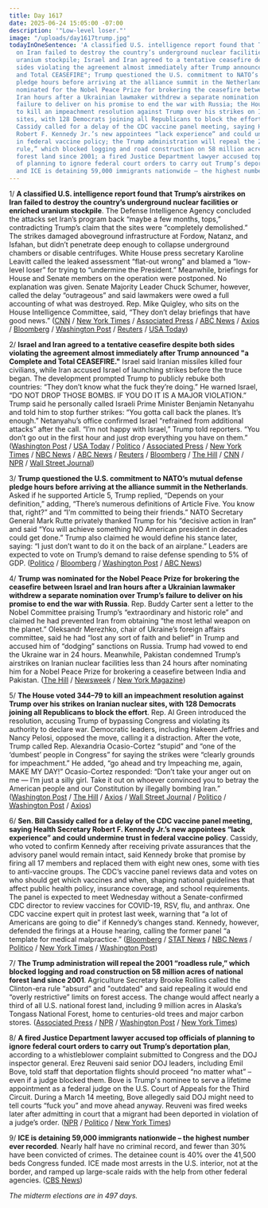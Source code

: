 ```yaml
---
title: Day 1617
date: 2025-06-24 15:05:00 -07:00
description: '"Low-level loser."'
image: "/uploads/day1617trump.jpg"
todayInOneSentence: 'A classified U.S. intelligence report found that Trump’s airstrikes
  on Iran failed to destroy the country’s underground nuclear facilities or enriched
  uranium stockpile; Israel and Iran agreed to a tentative ceasefire despite both
  sides violating the agreement almost immediately after Trump announced "a Complete
  and Total CEASEFIRE"; Trump questioned the U.S. commitment to NATO’s mutual defense
  pledge hours before arriving at the alliance summit in the Netherlands; Trump was
  nominated for the Nobel Peace Prize for brokering the ceasefire between Israel and
  Iran hours after a Ukrainian lawmaker withdrew a separate nomination over Trump’s
  failure to deliver on his promise to end the war with Russia; the House voted 344–79
  to kill an impeachment resolution against Trump over his strikes on Iranian nuclear
  sites, with 128 Democrats joining all Republicans to block the effort; Sen. Bill
  Cassidy called for a delay of the CDC vaccine panel meeting, saying Health Secretary
  Robert F. Kennedy Jr.’s new appointees “lack experience” and could undermine trust
  in federal vaccine policy; the Trump administration will repeal the 2001 “roadless
  rule,” which blocked logging and road construction on 58 million acres of national
  forest land since 2001; a fired Justice Department lawyer accused top officials
  of planning to ignore federal court orders to carry out Trump’s deportation plan;
  and ICE is detaining 59,000 immigrants nationwide – the highest number ever recorded. '
---
```



1/ **A classified U.S. intelligence report found that Trump’s airstrikes on Iran failed to destroy the country’s underground nuclear facilities or enriched uranium stockpile**. The Defense Intelligence Agency concluded the attacks set Iran’s program back “maybe a few months, tops,” contradicting Trump’s claim that the sites were “completely demolished.” The strikes damaged aboveground infrastructure at Fordow, Natanz, and Isfahan, but didn’t penetrate deep enough to collapse underground chambers or disable centrifuges. White House press secretary Karoline Leavitt called the leaked assessment “flat-out wrong” and blamed a “low-level loser” for trying to “undermine the President.” Meanwhile, briefings for House and Senate members on the operation were postponed. No explanation was given. Senate Majority Leader Chuck Schumer, however, called the delay “outrageous” and said lawmakers were owed a full accounting of what was destroyed. Rep. Mike Quigley, who sits on the House Intelligence Committee, said, “They don’t delay briefings that have good news.” ([CNN](https://www.cnn.com/2025/06/24/politics/intel-assessment-us-strikes-iran-nuclear-sites) / [New York Times](https://www.nytimes.com/2025/06/24/us/politics/iran-nuclear-sites.html) / [Associated Press](https://apnews.com/article/iran-nuclear-program-military-strikes-trump-f0fc085a2605e7da3e2f47ff9ac0e01d) / [ABC News](https://abcnews.go.com/Politics/early-us-intel-assessment-finds-us-strikes-set/story?id=123169267) / [Axios](https://www.axios.com/2025/06/24/house-senate-briefings-iran-israel-middle-east) / [Bloomberg](https://www.bloomberg.com/news/articles/2025-06-24/congressional-iran-briefings-postponed-amid-ceasefire-agreement) / [Washington Post](https://www.washingtonpost.com/national-security/2025/06/24/us-iran-bomb-assessment-nuclear-sites-not-destroyed/) / [Reuters](https://www.reuters.com/world/middle-east/trump-announces-israel-iran-ceasefire-2025-06-23/) / [USA Today](https://www.usatoday.com/story/news/world/2025/06/24/us-strikes-iran-nuclear-program-back-months/84340477007/))

2/ **Israel and Iran agreed to a tentative ceasefire despite both sides violating the agreement almost immediately after Trump announced "a Complete and Total CEASEFIRE."** Israel said Iranian missiles killed four civilians, while Iran accused Israel of launching strikes before the truce began. The development prompted Trump to publicly rebuke both countries: “They don’t know what the fuck they’re doing.” He warned Israel, “DO NOT DROP THOSE BOMBS. IF YOU DO IT IS A MAJOR VIOLATION.” Trump said he personally called Israeli Prime Minister Benjamin Netanyahu and told him to stop further strikes: “You gotta call back the planes. It’s enough.” Netanyahu’s office confirmed Israel “refrained from additional attacks” after the call. “I’m not happy with Israel,” Trump told reporters. “You don’t go out in the first hour and just drop everything you have on them.” ([Washington Post](https://www.washingtonpost.com/world/2025/06/24/iran-israel-us-trump-ceasefire-updates/) / [USA Today](https://www.usatoday.com/story/news/politics/2025/06/24/trump-f-word-israel-iran-ceasefire/84329896007/) / [Politico](https://www.politico.com/news/2025/06/24/an-angry-trump-decries-israel-iran-for-breaking-ceasefire-00420048) / [Associated Press](https://apnews.com/article/israel-iran-trump-ceasefire-attacks-continue-f1e60190722cc3410b69f21717872ffa) / [New York Times](https://www.nytimes.com/live/2025/06/24/world/ceasefire-iran-israel-trump) / [NBC News](https://www.nbcnews.com/politics/white-house/trump-lashes-israel-iran-dont-know-f-re-rcna214712) / [ABC News](https://abcnews.go.com/Politics/trump-blurts-expletive-lashes-israel-iran-ceasefire/story?id=123153888) / [Reuters](https://www.reuters.com/world/middle-east/trump-rebukes-israel-post-ceasefire-strikes-2025-06-24/) / [Bloomberg](https://www.bloomberg.com/news/articles/2025-06-24/trump-demands-israel-stop-dropping-bombs-on-iran-to-save-truce) / [The Hill](https://thehill.com/policy/defense/5366254-israel-iran-ceasefire-netanyahu-trump/) / [CNN](https://www.cnn.com/world/live-news/israel-iran-conflict-us-trump-06-24-25-intl-hnk) / [NPR](https://www.npr.org/2025/06/24/nx-s1-5443201/israel-iran-ceasefire-trump) / [Wall Street Journal](https://www.wsj.com/livecoverage/iran-israel-us-latest-news))

3/ **Trump questioned the U.S. commitment to NATO’s mutual defense pledge hours before arriving at the alliance summit in the Netherlands**. Asked if he supported Article 5, Trump replied, “Depends on your definition,” adding, “There’s numerous definitions of Article Five. You know that, right?” and “I’m committed to being their friends.” NATO Secretary General Mark Rutte privately thanked Trump for his “decisive action in Iran” and said “You will achieve something NO American president in decades could get done.” Trump also claimed he would define his stance later, saying: “I just don’t want to do it on the back of an airplane.” Leaders are expected to vote on Trump’s demand to raise defense spending to 5% of GDP. ([Politico](https://www.politico.eu/article/donald-trump-nato-summit-sidesteps-article-5-mark-rutte-eu-defense-budget-russia-vladimir-putin-iran-israel-strikes-qatar/) / [Bloomberg](https://www.bloomberg.com/news/articles/2025-06-24/trump-questions-nato-s-article-5-depends-on-your-definition) / [Washington Post](https://www.washingtonpost.com/politics/2025/06/24/trump-nato-defense/) / [ABC News](https://abcnews.go.com/Politics/trump-attend-nato-summit-days-after-us-strikes/story?id=123135554))

4/ **Trump was nominated for the Nobel Peace Prize for brokering the ceasefire between Israel and Iran hours after a Ukrainian lawmaker withdrew a separate nomination over Trump’s failure to deliver on his promise to end the war with Russia**. Rep. Buddy Carter sent a letter to the Nobel Committee praising Trump’s “extraordinary and historic role” and claimed he had prevented Iran from obtaining “the most lethal weapon on the planet.” Oleksandr Merezhko, chair of Ukraine’s foreign affairs committee, said he had “lost any sort of faith and belief” in Trump and accused him of “dodging” sanctions on Russia. Trump had vowed to end the Ukraine war in 24 hours. Meanwhile, Pakistan condemned Trump’s airstrikes on Iranian nuclear facilities less than 24 hours after nominating him for a Nobel Peace Prize for brokering a ceasefire between India and Pakistan. ([The Hill](https://thehill.com/homenews/administration/5366590-trump-nominated-nobel-peace-prize-israel-iran-ceasefire-nuclear-weapons/) / [Newsweek](https://www.newsweek.com/donald-trump-nobel-peace-prize-nomination-withdrawn-ukraine-russia-2089818) / [New York Magazine](https://nymag.com/intelligencer/article/trump-gains-loses-nobel-peace-prize-nomination.html))

5/ **The House voted 344–79 to kill an impeachment resolution against Trump over his strikes on Iranian nuclear sites, with 128 Democrats joining all Republicans to block the effort**. Rep. Al Green introduced the resolution, accusing Trump of bypassing Congress and violating its authority to declare war. Democratic leaders, including Hakeem Jeffries and Nancy Pelosi, opposed the move, calling it a distraction. After the vote, Trump called Rep. Alexandria Ocasio-Cortez “stupid” and “one of the ‘dumbest’ people in Congress” for saying the strikes were “clearly grounds for impeachment.” He added, “go ahead and try Impeaching me, again, MAKE MY DAY!” Ocasio-Cortez responded: “Don’t take your anger out on me — I’m just a silly girl. Take it out on whoever convinced you to betray the American people and our Constitution by illegally bombing Iran.” ([Washington Post](https://www.washingtonpost.com/world/2025/06/24/iran-israel-us-trump-ceasefire-updates/#link-4NPUEOREEBDKNLHSU6OWOTLNOE) / [The Hill](https://thehill.com/homenews/administration/5366252-trump-attacks-ocasio-cortez-bombing-iran/) / [Axios](https://www.axios.com/2025/06/24/trump-aoc-iran-impeachment-israel-middle-east) / [Wall Street Journal](https://www.wsj.com/politics/policy/aoc-trump-impeachment-iran-strikes-edc0cc52) / [Politico](https://www.politico.com/live-updates/2025/06/24/congress/most-democrats-vote-to-kill-impeachment-measure-00421254) / [Washington Post](https://www.washingtonpost.com/politics/2025/06/24/trump-aoc-omar-jasmine-crockett/) / [Axios](https://www.axios.com/2025/06/24/trump-impeachment-trump-iran-al-green-democrats))

6/ **Sen. Bill Cassidy called for a delay of the CDC vaccine panel meeting, saying Health Secretary Robert F. Kennedy Jr.’s new appointees “lack experience” and could undermine trust in federal vaccine policy**. Cassidy, who voted to confirm Kennedy after receiving private assurances that the advisory panel would remain intact, said Kennedy broke that promise by firing all 17 members and replaced them with eight new ones, some with ties to anti-vaccine groups. The CDC’s vaccine panel reviews data and votes on who should get which vaccines and when, shaping national guidelines that affect public health policy, insurance coverage, and school requirements. The panel is expected to meet Wednesday without a Senate-confirmed CDC director to review vaccines for COVID-19, RSV, flu, and anthrax. One CDC vaccine expert quit in protest last week, warning that “a lot of Americans are going to die” if Kennedy’s changes stand. Kennedy, however, defended the firings at a House hearing, calling the former panel “a template for medical malpractice.” ([Bloomberg](https://www.bloomberg.com/news/articles/2025-06-24/key-senator-calls-to-delay-meeting-of-new-rfk-jr-vaccine-panel) / [STAT News](https://www.statnews.com/2025/06/23/bill-cassidy-calls-for-acip-vaccine-panel-delay-after-rfk-jr-purge/) / [NBC News](https://www.nbcnews.com/health/health-news/rfk-jr-vaccine-panel-lacks-experience-not-meet-cassidy-says-rcna214658) / [Politico](https://www.politico.com/live-updates/2025/06/23/congress/cassidy-acip-rfk-vaccine-cdc-00419614) / [New York Times](https://www.nytimes.com/2025/06/24/us/politics/cassidy-kennedy-vaccine-committee.html) / [Washington Post](https://www.washingtonpost.com/health/2025/06/23/cassidy-vaccine-panel-hhs-rfk/))

7/ **The Trump administration will repeal the 2001 “roadless rule,” which blocked logging and road construction on 58 million acres of national forest land since 2001**. Agriculture Secretary Brooke Rollins called the Clinton-era rule “absurd” and "outdated" and said repealing it would end “overly restrictive” limits on forest access. The change would affect nearly a third of all U.S. national forest land, including 9 million acres in Alaska’s Tongass National Forest, home to centuries-old trees and major carbon stores. ([Associated Press](https://apnews.com/article/logging-national-forests-0607a77e0ab812ea6fa609034fbb20d9) / [NPR](https://www.npr.org/2025/06/23/g-s1-74136/trump-to-rescind-roadless-rule-which-protects-58-million-acres-of-forest-land) / [Washington Post](https://www.washingtonpost.com/climate-environment/2025/06/23/roadless-rule-public-lands-repeal/) / [New York Times](https://www.nytimes.com/2025/06/23/climate/trump-end-protections-for-58-million-acres-of-national-forests.html))

8/ **A fired Justice Department lawyer accused top officials of planning to ignore federal court orders to carry out Trump’s deportation plan**, according to a whistleblower complaint submitted to Congress and the DOJ inspector general. Erez Reuveni said senior DOJ leaders, including Emil Bove, told staff that deportation flights should proceed “no matter what” – even if a judge blocked them. Bove is Trump's nominee to serve a lifetime appointment as a federal judge on the U.S. Court of Appeals for the Third Circuit. During a March 14 meeting, Bove allegedly said DOJ might need to tell courts “fuck you” and move ahead anyway. Reuveni was fired weeks later after admitting in court that a migrant had been deported in violation of a judge’s order. ([NPR](https://www.npr.org/2025/06/24/g-s1-74316/justice-department-immigration-whistleblower) / [Politico](https://www.politico.com/news/2025/06/24/emil-bove-court-orders-judge-nominee-00420717) / [New York Times](https://www.nytimes.com/2025/06/24/us/politics/justice-department-emil-bove-trump-deportations-reuveni.html))

9/ **ICE is detaining 59,000 immigrants nationwide – the highest number ever recorded**. Nearly half have no criminal record, and fewer than 30% have been convicted of crimes. The detainee count is 40% over the 41,500 beds Congress funded. ICE made most arrests in the U.S. interior, not at the border, and ramped up large-scale raids with the help from other federal agencies. ([CBS News](https://www.cbsnews.com/news/ice-record-59000-immigrant-detainees-half-no-criminal-record/))

*The midterm elections are in 497 days.*